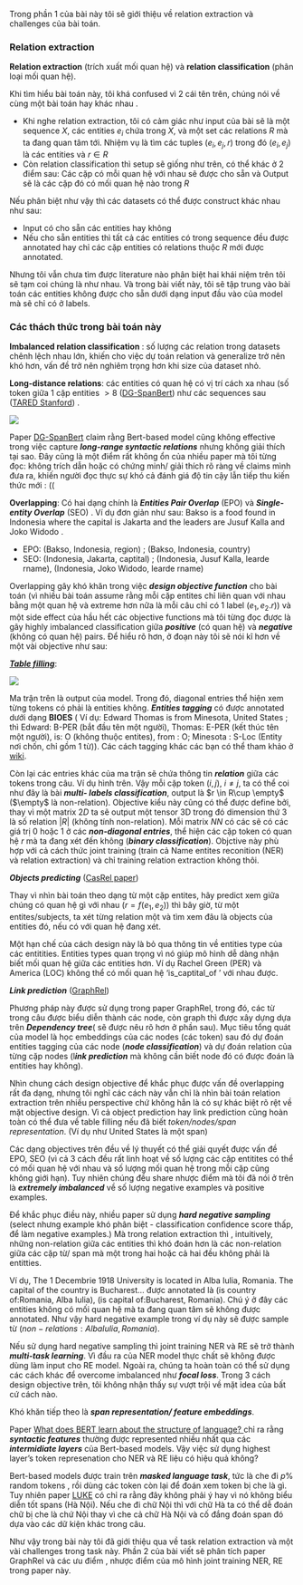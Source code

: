 Trong phần 1 của bài này tôi sẽ giới thiệu về relation extraction và challenges của bài toán.

### Relation extraction

**Relation extraction** (trích xuất mối quan hệ) và **relation classification** (phân loại mối quan hệ). 

Khi tìm hiểu bài toán này, tôi khá confused vì 2 cái tên trên, chúng nói về cùng một bài toán hay khác nhau .

*    Khi nghe relation extraction, tôi có cảm giác như input của bài sẽ là một sequence $X$, các entities $e_i$ chứa trong $X$, và một set các relations $R$ mà ta đang quan tâm tới. Nhiệm vụ là tìm các tuples $(e_i, e_j, r)$  trong đó $(e_i, e_j)$ là các entities và $r \in R$
*    Còn relation classification thì setup sẽ giống như trên, có thể khác ở 2 điểm sau: Các cặp có mỗi quan hệ với nhau sẽ được cho sẵn
       và  Output sẽ là các cặp đó có mối quan hệ nào trong $R$
        
 Nếu phân biệt như vậy thì các datasets có thể được construct khác nhau như sau:

*    Input có cho sẵn các entities hay không
*    Nếu cho sẵn entities thì tất cả các entities có trong sequence đều được annotated hay chỉ các cặp entities có relations thuộc $R$ mới được annotated.
    
Nhưng tôi vẫn chưa tìm được literature nào phân biệt hai khái niệm trên tôi sẽ tạm coi chúng là như nhau. Và trong bài viết này, tôi sẽ tập trung vào bài toán các entities không được cho sẵn dưới dạng input đầu vào của model mà sẽ chỉ có ở labels.

### Các thách thức trong bài toán này

**Imbalanced relation classification** : số lượng các relation trong datasets chênh lệch nhau lớn, khiến cho việc dự toán relation và generalize trở nên khó hơn, vấn đề trở nên nghiêm trọng hơn khi size của dataset nhỏ.

**Long-distance relations**: các entities có quan hệ có vị trí cách xa nhau (số token giữa 1 cặp entities $> 8$ ([DG-SpanBert](https://www.researchgate.net/publication/340523365_Efficient_long-distance_relation_extraction_with_DG-SpanBERT)) như các sequences sau ([TARED Stanford](https://nlp.stanford.edu/projects/tacred/)) . 

![](https://images.viblo.asia/b7895efd-a729-4113-95ca-21bdafa3bcbb.png)


Paper [DG-SpanBert](https://www.researchgate.net/publication/340523365_Efficient_long-distance_relation_extraction_with_DG-SpanBERT) claim rằng Bert-based model cũng không effective trong việc capture ***long-range syntactic relations*** nhưng không giải thích tại sao. Đây cũng là một điểm rất không ổn của nhiều paper mà tôi từng đọc: không trích dẫn hoặc có chứng minh/ giải thích rõ ràng về claims mình đưa ra, khiến người đọc thực sự khó cả đánh giá độ tin cậy lẫn tiếp thu kiến thức mới : ((

**Overlapping**: Có hai dạng chính là ***Entities Pair Overlap*** (EPO) và ***Single-entity Overlap*** (SEO) . Ví dụ đơn giản như sau: 
Bakso is a food found in Indonesia where the capital is Jakarta and the leaders are Jusuf Kalla and Joko Widodo .
* 	EPO:  (Bakso, Indonesia, region) ; (Bakso, Indonesia, country)
* 	SEO: (Indonesia, Jakarta, captital) ; (Indonesia, Jusuf Kalla, learde rname), (Indonesia, Joko Widodo, learde rname)

Overlapping gây khó khăn trong việc ***design objective function*** cho bài toán (vì nhiều bài toán assume rằng mỗi cặp entites chỉ liên quan với nhau bằng một quan hệ và extreme hơn nữa là mỗi câu chỉ có 1 label $(e_1, e_2. r)$) và một side effect của hầu hết các objective functions mà tôi từng đọc được là gây highly imbalanced classification giữa ***positive*** (có quan hệ) và ***negative*** (không có quan hệ) pairs. Để hiểu rõ hơn, ở đoạn này tôi sẽ nói kĩ hơn về một vài objective như sau:

[***Table filling***](https://arxiv.org/pdf/2010.03851v1.pdf):

![](https://images.viblo.asia/3b7fdab2-b0db-482e-b0bf-2ccd37cfa1a4.png)


Ma trận trên là output của model. Trong đó, diagonal entries thể hiện xem từng tokens có phải là entities không. ***Entities tagging*** có được annotated dưới dạng **BIOES** ( Ví dụ: Edward Thomas is  from Minesota, United States ; thì Edward: B-PER (bắt đầu tên một người), Thomas: E-PER (kết thúc tên một người), is: O (không thuộc entites), from : O;  Minesota : S-Loc (Entity nơi chốn, chỉ gồm 1 từ)). Các cách tagging khác các bạn có thể tham khảo ở [wiki](https://en.wikipedia.org/wiki/Inside%E2%80%93outside%E2%80%93beginning_(tagging)). 

Còn lại các entries khác của ma trận sẽ chứa thông tin ***relation*** giữa các tokens trong câu. Ví dụ hình trên. Vậy mỗi cặp token $(i, j)$, $i \ne j$, ta có thể coi như đây là bài ***multi- labels classification***, output là $r \in R\cup \empty$ ($\empty$ là non-relation). Objective kiểu này cũng có thể được define bởi, thay vì một matrix $2D$ ta sẽ output một tensor 3D trong đó dimension thứ 3 là số relation $|R|$ (không tính non-relation). Mỗi matrix $NN$ có các sẽ có các giá trị $0$ hoặc $1$ ở các ***non-diagonal entries***, thể hiện các cặp token có quan hệ $r$ mà ta đang xét đến không (***binary classification***). Objctive này phù hợp với cả cách thức joint training (train cả Name entites reconition (NER) và relation extraction) và chỉ training relation extraction không thôi.

***Objects predicting*** ([CasRel paper](https://arxiv.org/pdf/1909.03227v4.pdf))

Thay vì nhìn bài toán theo dạng từ một cặp entites, hãy predict xem giữa chúng có quan hệ gì với nhau ($r = f(e_1, e_2)$) thì bây giờ, từ một entites/subjects, ta xét từng relation một và tìm xem đâu là objects của entities đó, nếu có với quan hệ đang xét. 

Một hạn chế của cách design này là bỏ qua thông tin về entities type của các entitities. Entities types quan trọng vì nó giúp mô hình dễ dàng nhận biết mối quan hệ giữa các entities hơn. Ví dụ Rachel Green (PER) và America (LOC) không thể có mối quan hệ ‘is_captital_of ’ với nhau được. 

***Link prediction***  ([GraphRel](https://www.aclweb.org/anthology/P19-1136.pdf))

Phương pháp này được sử dụng trong paper GraphRel, trong đó, các từ trong câu được biểu diễn thành các node, còn graph thì được xây dựng dựa trên ***Dependency tree***( sẽ được nêu rõ hơn ở phần sau). Mục tiêu tổng quát của model là học embeddings của các nodes (các token) sau đó dự đoán entities tagging của các node (***node classification***) và dự đoán relation của từng cặp nodes (l***ink prediction*** mà không cần biết node đó có được đoán là entities hay không).

Nhìn chung cách design objective để khắc phục được vấn đề overlapping rất đa dạng, nhưng tôi nghĩ các cách này vẫn chỉ là nhìn bài toán relation extraction trên nhiều perspective chứ không hẳn là có sự khác biệt rõ rệt về mặt objective design. Vì cả object prediction hay link prediction cũng hoàn toàn có thể đưa về table filling nếu đã biết *token/nodes/span representation*. (Ví dụ như United States là một span)

Các dạng objectives trên đều về lý thuyết có thể giải quyết được vấn đề EPO, SEO (vì cả 3 cách đều rất linh hoạt về số lượng các cặp entitites có thể có mối quan hệ với nhau và số lượng mối quan hệ trong mỗi cặp cũng không giới hạn). Tuy nhiên chúng đều share nhược điểm mà tôi đã nói ở trên là ***extremely imbalanced*** về số lượng negative examples và positive examples.

Để khắc phục điều này, nhiều paper sử dụng ***hard negative sampling*** (select nhưng example khó phân biệt - classification confidence score thấp, để làm negative examples.) Mà trong relation extraction thì , intuitively, những non-relation giữa các entities thì khó đoán hơn là các non-relation giữa các cặp từ/ span mà một trong hai hoặc cả hai đều không phải là entitties. 

Ví dụ, The 1 Decembrie 1918 University is located in Alba Iulia, Romania. The capital of the country is Bucharest... được annotated là (is country of:Romania, Alba Iulia), (is capital of:Bucharest, Romania). Chú ý ở đây các entities không có mối quan hệ mà ta đang quan tâm sẽ không được annotated. Như vậy hard negative example trong ví dụ này sẽ được sample từ ${ (non-relations: Alba Iulia, Romania)}$. 

Nếu sử dụng hard negative sampling thì joint training NER và RE sẽ trở thành ***multi-task learning***. Vì đầu ra của NER model thực chất sẽ không được dùng làm input cho RE model. Ngoài ra, chúng ta hoàn toàn có thể sử dụng các cách khác để overcome imbalanced như ***focal loss***. Trong 3 cách design objective trên, tôi không nhận thấy sự vượt trội về mặt idea của bất cứ cách nào. 

Khó khăn tiếp theo là ***span representation/ feature embeddings***. 

Paper [ What does BERT learn about the structure of language? ](https://www.aclweb.org/anthology/P19-1356/) chỉ ra rằng ***syntactic features*** thường được represented nhiều nhất qua các ***intermidiate layers*** của Bert-based models. Vậy việc sử dụng highest layer’s token represenation cho NER và RE liệu có hiệu quả không? 

Bert-based models được train trên ***masked language task***, tức là che đi $p\%$ random tokens , rồi dùng các token còn lại để đoán xem token bị che là gì. Tuy nhiên paper [LUKE](https://arxiv.org/abs/2010.01057) có chỉ ra rằng đây không phải ý hay vì nó không biểu diễn tốt spans (Hà Nội). Nếu che đi chữ Nội thì với chữ Hà ta có thể dễ đoán chữ bị che là chứ Nội thay vì che cả chữ Hà Nội và cố đắng đoán span đó dựa vào các dữ kiện khác trong câu.

Như vậy trong bài này tôi đã giới thiệu qua về task relation extraction và một vài challenges trong task này. Phần 2 của bài viết sẽ phân tích paper GraphRel và các ưu điểm , nhược điểm của mô hình joint training NER, RE trong paper này.